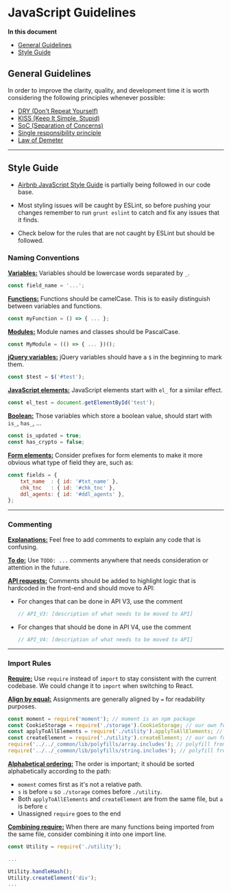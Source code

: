 # JavaScript Guidelines

**In this document**

- [General Guidelines](#general-guidlines)
- [Style Guide](#style-guid)

## General Guidelines

In order to improve the clarity, quality, and development time it is worth considering the following principles whenever possible:

- [DRY (Don't Repeat Yourself)](https://en.wikipedia.org/wiki/Don't_repeat_yourself)
- [KISS (Keep It Simple, Stupid)](https://en.wikipedia.org/wiki/KISS_principle)
- [SoC (Separation of Concerns)](https://en.wikipedia.org/wiki/Separation_of_concerns)
- [Single responsibility principle](https://en.wikipedia.org/wiki/Single_responsibility_principle)
- [Law of Demeter](https://en.wikipedia.org/wiki/Law_of_Demeter)

---

## Style Guide

- [Airbnb JavaScript Style Guide](https://github.com/airbnb/javascript/blob/master/README.md) is partially being followed in our code base.

- Most styling issues will be caught by ESLint, so before pushing your changes remember to run `grunt eslint` to catch and fix any issues that it finds.

- Check below for the rules that are not caught by ESLint but should be followed.

### Naming Conventions

<a id="naming-conventions-variables"></a>
**[Variables:](#naming-conventions-variables)** Variables should be lowercase words separated by `_`.

```js
const field_name = '...';
```

<a id="naming-conventions-functions"></a>
**[Functions:](#naming-conventions-functions)** Functions should be camelCase. This is to easily distinguish between variables and functions.

```js
const myFunction = () => { ... };
```

<a id="naming-conventions-modules"></a>
**[Modules:](#naming-conventions-modules)** Module names and classes should be PascalCase.

```js
const MyModule = (() => { ... })();
```

<a id="naming-conventions-jquery-variables"></a>
**[jQuery variables:](#naming-conventions-jquery-variables)** jQuery variables should have a `$` in the beginning to mark them.

```js
const $test = $('#test');
```

<a id="naming-conventions-javascript-elements"></a>
**[JavaScript elements:](#naming-conventions-javascript-elements)** JavaScript elements start with `el_` for a similar effect.

```js
const el_test = document.getElementById('test');
```

<a id="naming-conventions-boolean"></a>
**[Boolean:](#naming-conventions-boolean)** Those variables which store a boolean value, should start with `is_`, `has_`, ...

```js
const is_updated = true;
const has_crypto = false;
```

<a id="naming-conventions-form-elements"></a>
**[Form elements:](#naming-conventions-form-elements)** Consider prefixes for form elements to make it more obvious what type of field they are, such as:

```js
const fields = {
    txt_name  : { id: '#txt_name' },
    chk_tnc   : { id: '#chk_tnc' },
    ddl_agents: { id: '#ddl_agents' },
};
```

---

### Commenting

<a id="commenting-explanations"></a>
**[Explanations:](#commenting-explanations)** Feel free to add comments to explain any code that is confusing.

<a id="commenting-todo"></a>
**[To do:](#commenting-todo)** Use `TODO: ...` comments anywhere that needs consideration or attention in the future.

<a id="commenting-api-requests"></a>
**[API requests:](#commenting-api-requests)** Comments should be added to highlight logic that is hardcoded in the front-end and should move to API:

- For changes that can be done in API V3, use the comment

    ```js
    // API_V3: [description of what needs to be moved to API]
    ```

- For changes that should be done in API V4, use the comment

    ```js
    // API_V4: [description of what needs to be moved to API]
    ```

---

### Import Rules

<a id="import-rules-require"></a>
**[Require:](#import-rules-require)** Use `require` instead of `import` to stay consistent with the current codebase. We could change it to `import` when switching to React.

<a id="import-rules-align-by-equal"></a>
**[Align by equal:](#import-rules-align-by-equal)** Assignments are generally aligned by `=` for readability purposes.

```js
const moment = require('moment'); // moment is an npm package
const CookieStorage = require('./storage').CookieStorage; // our own function
const applyToAllElements = require('./utility').applyToAllElements; // our own function
const createElement = require('./utility').createElement; // our own function
require('../../_common/lib/polyfills/array.includes'); // polyfill from lib folder
require('../../_common/lib/polyfills/string.includes'); // polyfill from lib folder
```

<a id="import-rules-alphabetical-ordering"></a>
**[Alphabetical ordering:](#import-rules-alphabetical-ordering)** The order is important; it should be sorted alphabetically according to the path:

- `moment` comes first as it's not a relative path.
- `s` is before `u` so `./storage` comes before `./utility`.
- Both `applyToAllElements` and `createElement` are from the same file, but `a` is before `c`
- Unassigned `require` goes to the end

<a id="import-rules-combining-require"></a>
**[Combining require:](#import-rules-combining-require)** When there are many functions being imported from the same file, consider combining it into one import line.

```js
const Utility = require('./utility');

...

Utility.handleHash();
Utility.createElement('div');
...
```
